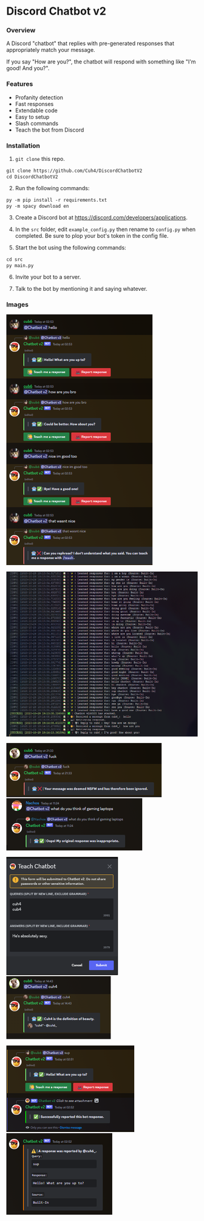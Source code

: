 # Discord Chatbot v2

### **Overview**
A Discord "chatbot" that replies with pre-generated responses that appropriately match your message.

If you say "How are you?", the chatbot will respond with something like "I'm good! And you?".

### **Features**
- Profanity detection
- Fast responses
- Extendable code
- Easy to setup
- Slash commands
- Teach the bot from Discord

### **lnstallation**
1) `git clone` this repo.
```
git clone https://github.com/Cuh4/DiscordChatbotV2
cd DiscordChatbotV2
```

2) Run the following commands:
```
py -m pip install -r requirements.txt
py -m spacy download en
```

3) Create a Discord bot at https://discord.com/developers/applications.

4) In the `src` folder, edit `example_config.py` then rename to `config.py` when completed. Be sure to plop your bot's token in the config file.

5) Start the bot using the following commands:
```
cd src
py main.py
```

6) Invite your bot to a server.

7) Talk to the bot by mentioning it and saying whatever.

### **Images**
![Conversation](imgs/conversation.png)

![Status updates in terminal](imgs/terminalMessages.png)

![Profanity detection](imgs/profanityDetection.png)
![Profanity detection](imgs/profanityDetection2.png)

![Teach the chatbot from Discord](imgs/teachingForm.png)
![Teach the chatbot responses](imgs/customResponses.png)

![Report responses](imgs/report.png)
![Report responses](imgs/reportResponse.png)